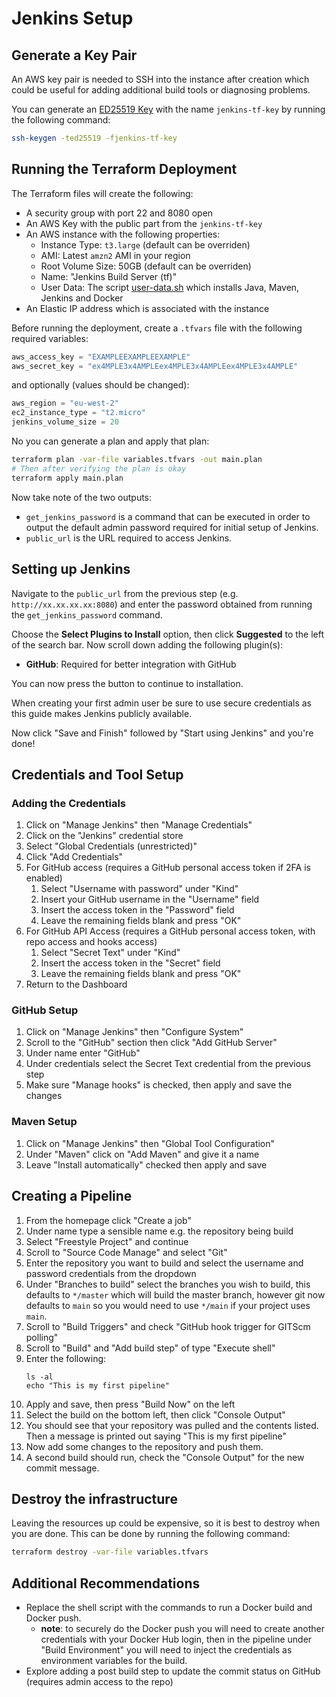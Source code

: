 # Jenkins Setup

## Generate a Key Pair
An AWS key pair is needed to SSH into the instance after creation which could be
useful for adding additional build tools or diagnosing problems.

You can generate an [ED25519 Key](https://docs.gitlab.com/ee/ssh/index.html#ed25519-ssh-keys) with the name `jenkins-tf-key` by running the following command:
```bash
ssh-keygen -ted25519 -fjenkins-tf-key
```

## Running the Terraform Deployment

The Terraform files will create the following:
- A security group with port 22 and 8080 open
- An AWS Key with the public part from the `jenkins-tf-key`
- An AWS instance with the following properties:
    - Instance Type: `t3.large` (default can be overriden)
    - AMI: Latest `amzn2` AMI in your region
    - Root Volume Size: 50GB (default can be overriden)
    - Name: "Jenkins Build Server (tf)"
    - User Data: The script [user-data.sh](./user-data.sh) which installs Java,
      Maven, Jenkins and Docker 
- An Elastic IP address which is associated with the instance

Before running the deployment, create a `.tfvars` file with the following
required variables:
```terraform
aws_access_key = "EXAMPLEEXAMPLEEXAMPLE"
aws_secret_key = "ex4MPLE3x4AMPLEex4MPLE3x4AMPLEex4MPLE3x4AMPLE"
```
and optionally (values should be changed):
```terraform
aws_region = "eu-west-2"
ec2_instance_type = "t2.micro"
jenkins_volume_size = 20
```

No you can generate a plan and apply that plan:
```bash
terraform plan -var-file variables.tfvars -out main.plan
# Then after verifying the plan is okay
terraform apply main.plan
```

Now take note of the two outputs:
- `get_jenkins_password` is a command that can be executed in order to output
  the default admin password required for initial setup of Jenkins.
- `public_url` is the URL required to access Jenkins.

## Setting up Jenkins

Navigate to the `public_url` from the previous step (e.g.
`http://xx.xx.xx.xx:8080`) and enter the password obtained from running the
`get_jenkins_password` command.

Choose the **Select Plugins to Install** option, then click **Suggested** to the
left of the search bar. Now scroll down adding the following plugin(s):
- **GitHub**: Required for better integration with GitHub

You can now press the button to continue to installation.

When creating your first admin user be sure to use secure credentials as this
guide makes Jenkins publicly available.

Now click "Save and Finish" followed by "Start using Jenkins" and you're done!

## Credentials and Tool Setup

### Adding the Credentials
1. Click on "Manage Jenkins" then "Manage Credentials"
2. Click on the "Jenkins" credential store
3. Select "Global Credentials (unrestricted)"
4. Click "Add Credentials"
5. For GitHub access (requires a GitHub personal access token if 2FA is enabled)
    1. Select "Username with password" under "Kind"
    2. Insert your GitHub username in the "Username" field
    3. Insert the access token in the "Password" field
    4. Leave the remaining fields blank and press "OK"
6. For GitHub API Access (requires a GitHub personal access token, with repo
   access and hooks access)
    1. Select "Secret Text" under "Kind"
    2. Insert the access token in the "Secret" field
    3. Leave the remaining fields blank and press "OK"
7. Return to the Dashboard

### GitHub Setup
1. Click on "Manage Jenkins" then "Configure System"
2. Scroll to the "GitHub" section then click "Add GitHub Server"
3. Under name enter "GitHub"
4. Under credentials select the Secret Text credential from the previous step
5. Make sure "Manage hooks" is checked, then apply and save the changes

### Maven Setup
1. Click on "Manage Jenkins" then "Global Tool Configuration"
2. Under "Maven" click on "Add Maven" and give it a name
3. Leave "Install automatically" checked then apply and save

## Creating a Pipeline

1. From the homepage click "Create a job"
2. Under name type a sensible name e.g. the repository being build
3. Select "Freestyle Project" and continue
4. Scroll to "Source Code Manage" and select "Git"
5. Enter the repository you want to build and select the username and password
   credentials from the dropdown
6. Under "Branches to build" select the branches you wish to build, this
   defaults to `*/master` which will build the master branch, however git now
   defaults to `main` so you would need to use `*/main` if your project uses
   `main`. 
7. Scroll to "Build Triggers" and check "GitHub hook trigger for GITScm polling"
8. Scroll to "Build" and "Add build step" of type "Execute shell"
9. Enter the following:
    ```
    ls -al
    echo "This is my first pipeline"
    ```
10. Apply and save, then press "Build Now" on the left
11. Select the build on the bottom left, then click "Console Output"
12. You should see that your repository was pulled and the contents listed. Then
    a message is printed out saying "This is my first pipeline"
13. Now add some changes to the repository and push them.
14. A second build should run, check the "Console Output" for the new commit
    message.

## Destroy the infrastructure

Leaving the resources up could be expensive, so it is best to destroy when you
are done. This can be done by running the following command:

```bash
terraform destroy -var-file variables.tfvars
```

## Additional Recommendations

- Replace the shell script with the commands to run a Docker build and Docker
  push.
    - **note**: to securely do the Docker push you will need to create another
      credentials with your Docker Hub login, then in the pipeline under "Build
      Environment" you will need to inject the credentials as environment
      variables for the build.
- Explore adding a post build step to update the commit status on GitHub
  (requires admin access to the repo)








